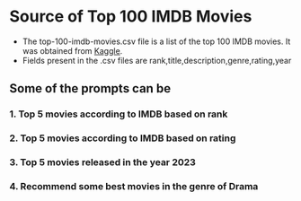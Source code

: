 # Source of Top 100 IMDB Movies

- The top-100-imdb-movies.csv file is a list of the top 100 IMDB movies. It was obtained from [Kaggle](https://www.kaggle.com/datasets/mayurkadam9833/top-100-imdb-movies?resource=download).
- Fields present in the .csv files are rank,title,description,genre,rating,year

## Some of the prompts can be

### 1. Top 5 movies according to IMDB based on rank
### 2. Top 5 movies according to IMDB based on rating
### 3. Top 5 movies released in the year 2023
### 4. Recommend some best movies in the genre of Drama